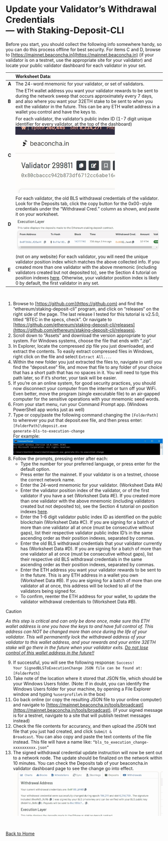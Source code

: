 # Update your Validator’s Withdrawal Credentials<br>— with Staking-Deposit-CLI

Before you start, you should collect the following info somewhere handy, so you can do this process offline for best security. For items C and D, browse to [https://mainnet.beaconcha.in](https://mainnet.beaconcha.in) (if your validator is on a testnet, use the appropriate site for your validator) and locate your public validator dashboard for each validator in your set.

|       | Worksheet Data: |
| ---   | :--- |
| **A** | The 24-word mnemonic for your validator, or set of validators. |
| **B** | The ETH wallet address you want your validator rewards to be sent to during the network sweep that occurs approximately every 7 days, and also where you want your 32ETH stake to be sent to when you exit the validator in the future. This can be any ETH wallet address in a wallet you control and have the keys to. |
| **C** | For each validator, the validator’s public index ID (1-7 digit unique identifier for every validator, at the top of the dashboard)<br>![example image](images/BC003.jpg) |
| **D** | For each validator, the old BLS withdrawal credentials of the validator. Look for the Deposits tab, click the copy button for the 0x00-style credentials under the “Withdrawal Cred.” column as shown, and paste it on your worksheet.<br>![example image](images/BC004.jpg) |
| **E** | (not on any website) For each validator, you will need the unique validator position index which matches the above collected info. If you created more than one validator with the above mnemonic (including validators created but not deposited to), see the Section 4 tutorial on position indexes [here](Understanding_Validator_Position_Indexes.md). Otherwise, your validator position index is likely 0 by default, the first validator in any set. |

<br>

1. Browse to [https://github.com](https://github.com) and find the “ethereum/staking-deposit-cli” program, and click on “releases“ on the right side of the page. The last release I tested for this tutorial is v2.5.0, titled “BTEC in the specs, check”. Or navigate to [https://github.com/ethereum/staking-deposit-cli/releases](https://github.com/ethereum/staking-deposit-cli/releases).
2. Scroll down to “Assets” and download the version appropriate to your system. For Windows systems, choose the file that ends with “.zip”.
3. In Explorer, locate the compressed zip file you just downloaded, and extract the contents. To easily extract compressed files in Windows, right click on the file and select <code>Extract All...</code>.
4. Within the new folder you just extracted the files to, navigate in until you find the “deposit.exe” file, and move that file to any folder of your choice that has a short path that has no spaces in it. You will need to type this path later, so if it’s shorter, your task will be easier.
5. If you’re on an online system, for good security practices, you should now disconnect your computer from the internet or turn off your WiFi. Even better, move the program (single executable file) to an air-gapped computer for the sensitive operations with your mnemonic seed words.
6. From your start menu, run your Command Prompt app. (Windows PowerShell app works just as well)
7. Type or copy/paste the following command changing the <code>[FolderPath]</code> to wherever you put that deposit.exe file, and then press enter:<br><code>[FolderPath]\deposit.exe generate-bls-to-execution-change</code><br>For example:<br>![example image](images/CP001.jpg)
8. Follow the prompts, pressing enter after each:
    * Type the number for your preferred language, or press enter for the default option.
    * Press enter for the mainnet. If your validator is on a testnet, choose the correct network name.
    * Enter the 24-word mnemonic for your validator. (Worksheet Data #A)
    * Enter the validator position index of the validator, or of the first validator if you have a set (Worksheet Data #E). If you created more than one validator with the above mnemonic (including validators created but not deposited to), see the Section 4 tutorial on position indexes [here](Understanding_Validator_Position_Indexes.md).
    * Enter the 1-6 digit validator public index ID as identified on the public blockchain (Worksheet Data #C). If you are signing for a batch of more than one validator all at once (must be consecutive without gaps), list their respective validator public index ID’s in the same ascending order as their position indexes, separated by commas.
    * Enter the old BLS withdrawal credentials that your validator currently has (Worksheet Data #D). If you are signing for a batch of more than one validator all at once (must be consecutive without gaps), list their respective old BLS withdrawal credentials in the same ascending order as their position indexes, separated by commas.
    * Enter the ETH address you want your validator rewards to be sent to in the future. This is any ETH address in a wallet you own (Worksheet Data #B). If you are signing for a batch of more than one validator all at once, this address will be locked to all of the validators being signed for.
    * To confirm, reenter the ETH address for your wallet, to update the validator withdrawal credentials to (Worksheet Data #B).
> [!CAUTION]
> *As this step is critical and can only be done once, make sure this ETH wallet address is one you have the keys to and have full control of. This address can NOT be changed more than once during the life of your validator. This will permanently lock the withdrawal address of your validator to this wallet address, and your rewards and your entire 32ETH stake will go there in the future when your validator exits. <ins>Do not lose control of this wallet address in the future!!</ins>*
9. If successful, you will see the following response: <code>Success! Your SignedBLSToExecutionChange JSON file can be found at: [FolderPath]</code>
10. Take note of the location where it stored that JSON file, which should be your Windows Users folder.  (Note: If in doubt, you can identify the Windows Users folder for your machine, by opening a File Explorer window and typing <code>%userprofile%</code> in the box)
11. Go back online (or copy the resulting JSON file to your online computer) and navigate to [https://mainnet.beaconcha.in/tools/broadcast](https://mainnet.beaconcha.in/tools/broadcast). (if your signed message is for a testnet, navigate to a site that will publish testnet messages instead)
12. Check the file contents for accurancy, and then upload the JSON text file that you just had created, and click <code>Submit & Broadcast</code>. You can also copy and paste the text contents of the file instead. This file will have a name like: <code>“bls_to_execution_change-xxxxxxxxxx.json”</code>
13. The signed withdrawal credential update instruction will now be sent out to a network node. The update should be finalized on the network within 10 minutes. You can check the Deposits tab of your beaconcha.in validator dashboard page to see the change go into effect.<br>
![example image](images/BC005.jpg)

<br>

[Back to Home](/../main/README.md)
